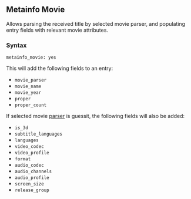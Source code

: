 ## Metainfo Movie
Allows parsing the received title by selected movie parser, and populating entry fields with relevant movie attributes.

### Syntax
```
metainfo_movie: yes
```

This will add the following fields to an entry:

- `movie_parser`
- `movie_name`
- `movie_year`
- `proper`
- `proper_count`

If selected movie [parser](/Plugins/parsing) is guessit, the following fields will also be added:

- `is_3d`
- `subtitle_languages`
- `languages`
- `video_codec`
- `video_profile`
- `format`
- `audio_codec`
- `audio_channels`
- `audio_profile`
- `screen_size`
- `release_group`